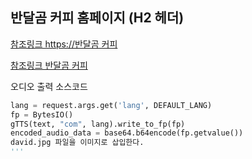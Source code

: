 ## 반달곰 커피 홈페이지 (H2 헤더)

[참조링크 https://반달곰 커피](https://github.com/nttkor/david/blob/main/README.md)  

[참조링크 반달곰 커피](https://반달곰%20커피])  
<p>오디오 출력 소스코드</p>

```python
lang = request.args.get('lang', DEFAULT_LANG)
fp = BytesIO()
gTTS(text, "com", lang).write_to_fp(fp)
encoded_audio_data = base64.b64encode(fp.getvalue())
david.jpg 파일을 이미지로 삽입한다.
'''